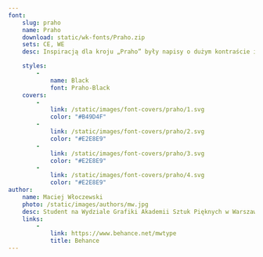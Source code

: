 ```yaml
---
font:
    slug: praho
    name: Praho
    download: static/wk-fonts/Praho.zip
    sets: CE, WE
    desc: Inspiracją dla kroju „Praho” były napisy o dużym kontraście i wąskiej formie występujące w Warszawie w czasach PRL-u. Projekt „Praho” przetwarza i odnawia charakterystyczne uliczne formy liter, tworząc zupełnie nowy i wpółczesny krój, który jednak posiada mocny lokalny charakter.

    styles:
        -
            name: Black
            font: Praho-Black
    covers:
        -
            link: /static/images/font-covers/praho/1.svg
            color: "#B49D4F"
        -
            link: /static/images/font-covers/praho/2.svg
            color: "#E2E8E9"
        -
            link: /static/images/font-covers/praho/3.svg
            color: "#E2E8E9"
        -
            link: /static/images/font-covers/praho/4.svg
            color: "#E2E8E9"
author:
    name: Maciej Włoczewski
    photo: /static/images/authors/mw.jpg
    desc: Student na Wydziale Grafiki Akademii Sztuk Pięknych w Warszawie. Zajmuję się projektowaniem krojów pisma oraz fotografią.
    links:
        -
            link: https://www.behance.net/mwtype
            title: Behance
---
```

